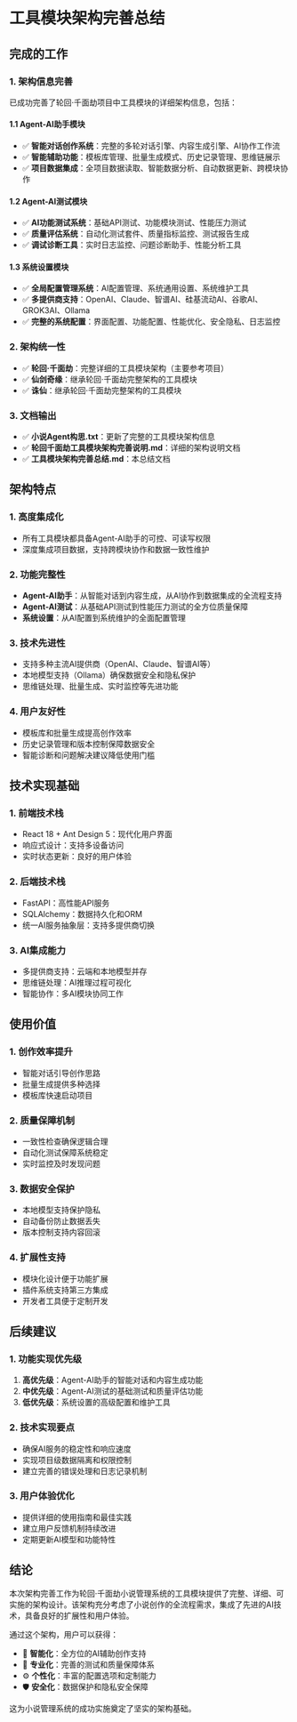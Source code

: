 # 工具模块架构完善总结

## 完成的工作

### 1. 架构信息完善
已成功完善了轮回·千面劫项目中工具模块的详细架构信息，包括：

#### 1.1 Agent-AI助手模块
- ✅ **智能对话创作系统**：完整的多轮对话引擎、内容生成引擎、AI协作工作流
- ✅ **智能辅助功能**：模板库管理、批量生成模式、历史记录管理、思维链展示
- ✅ **项目数据集成**：全项目数据读取、智能数据分析、自动数据更新、跨模块协作

#### 1.2 Agent-AI测试模块  
- ✅ **AI功能测试系统**：基础API测试、功能模块测试、性能压力测试
- ✅ **质量评估系统**：自动化测试套件、质量指标监控、测试报告生成
- ✅ **调试诊断工具**：实时日志监控、问题诊断助手、性能分析工具

#### 1.3 系统设置模块
- ✅ **全局配置管理系统**：AI配置管理、系统通用设置、系统维护工具
- ✅ **多提供商支持**：OpenAI、Claude、智谱AI、硅基流动AI、谷歌AI、GROK3AI、Ollama
- ✅ **完整的系统配置**：界面配置、功能配置、性能优化、安全隐私、日志监控

### 2. 架构统一性
- ✅ **轮回·千面劫**：完整详细的工具模块架构（主要参考项目）
- ✅ **仙剑奇缘**：继承轮回·千面劫完整架构的工具模块
- ✅ **诛仙**：继承轮回·千面劫完整架构的工具模块

### 3. 文档输出
- ✅ **小说Agent构思.txt**：更新了完整的工具模块架构信息
- ✅ **轮回千面劫工具模块架构完善说明.md**：详细的架构说明文档
- ✅ **工具模块架构完善总结.md**：本总结文档

## 架构特点

### 1. 高度集成化
- 所有工具模块都具备Agent-AI助手的可控、可读写权限
- 深度集成项目数据，支持跨模块协作和数据一致性维护

### 2. 功能完整性
- **Agent-AI助手**：从智能对话到内容生成，从AI协作到数据集成的全流程支持
- **Agent-AI测试**：从基础API测试到性能压力测试的全方位质量保障
- **系统设置**：从AI配置到系统维护的全面配置管理

### 3. 技术先进性
- 支持多种主流AI提供商（OpenAI、Claude、智谱AI等）
- 本地模型支持（Ollama）确保数据安全和隐私保护
- 思维链处理、批量生成、实时监控等先进功能

### 4. 用户友好性
- 模板库和批量生成提高创作效率
- 历史记录管理和版本控制保障数据安全
- 智能诊断和问题解决建议降低使用门槛

## 技术实现基础

### 1. 前端技术栈
- React 18 + Ant Design 5：现代化用户界面
- 响应式设计：支持多设备访问
- 实时状态更新：良好的用户体验

### 2. 后端技术栈
- FastAPI：高性能API服务
- SQLAlchemy：数据持久化和ORM
- 统一AI服务抽象层：支持多提供商切换

### 3. AI集成能力
- 多提供商支持：云端和本地模型并存
- 思维链处理：AI推理过程可视化
- 智能协作：多AI模块协同工作

## 使用价值

### 1. 创作效率提升
- 智能对话引导创作思路
- 批量生成提供多种选择
- 模板库快速启动项目

### 2. 质量保障机制
- 一致性检查确保逻辑合理
- 自动化测试保障系统稳定
- 实时监控及时发现问题

### 3. 数据安全保护
- 本地模型支持保护隐私
- 自动备份防止数据丢失
- 版本控制支持内容回滚

### 4. 扩展性支持
- 模块化设计便于功能扩展
- 插件系统支持第三方集成
- 开发者工具便于定制开发

## 后续建议

### 1. 功能实现优先级
1. **高优先级**：Agent-AI助手的智能对话和内容生成功能
2. **中优先级**：Agent-AI测试的基础测试和质量评估功能
3. **低优先级**：系统设置的高级配置和维护工具

### 2. 技术实现要点
- 确保AI服务的稳定性和响应速度
- 实现项目级数据隔离和权限控制
- 建立完善的错误处理和日志记录机制

### 3. 用户体验优化
- 提供详细的使用指南和最佳实践
- 建立用户反馈机制持续改进
- 定期更新AI模型和功能特性

## 结论

本次架构完善工作为轮回·千面劫小说管理系统的工具模块提供了完整、详细、可实施的架构设计。该架构充分考虑了小说创作的全流程需求，集成了先进的AI技术，具备良好的扩展性和用户体验。

通过这个架构，用户可以获得：
- 🤖 **智能化**：全方位的AI辅助创作支持
- 🔧 **专业化**：完善的测试和质量保障体系  
- ⚙️ **个性化**：丰富的配置选项和定制能力
- 🛡️ **安全化**：数据保护和隐私安全保障

这为小说管理系统的成功实施奠定了坚实的架构基础。
